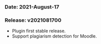 ### Date: 		2021-August-17
### Release:	v2021081700

- Plugin first stable release.
- Support plagiarism detection for Moodle.